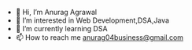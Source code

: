 - 👋 Hi, I’m Anurag Agrawal
- 👀 I’m interested in Web Development,DSA,Java
- 🌱 I’m currently learning DSA
- 📫 How to reach me anurag04business@gmail.com

<!---
Anurag290405/Anurag290405 is a ✨ special ✨ repository because its `README.md` (this file) appears on your GitHub profile.
You can click the Preview link to take a look at your changes.
--->
